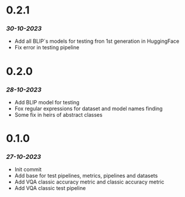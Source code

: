 # 0.2.1
### *30-10-2023*
 - Add all BLIP`s models for testing fron 1st generation in HuggingFace
 - Fix error in testing pipeline
# 0.2.0
### *28-10-2023*
 - Add BLIP model for testing
 - Fox regular expressions for dataset and model names finding
 - Some fix in heirs of abstract classes
# 0.1.0
### *27-10-2023*
 - Init commit
 - Add base for test pipelines, metrics, pipelines and datasets
 - Add VQA classic accuracy metric and classic accuracy metric
 - Add VQA classic test pipeline